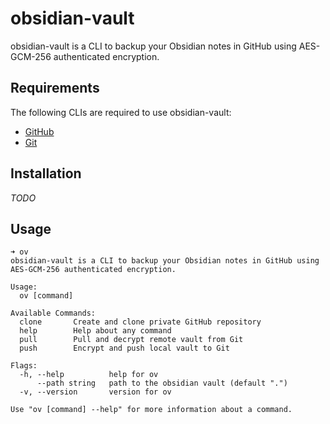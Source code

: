 # obsidian-vault

obsidian-vault is a CLI to backup your Obsidian notes in GitHub using AES-GCM-256 authenticated encryption.

## Requirements

The following CLIs are required to use obsidian-vault:

- [GitHub](https://cli.github.com/)
- [Git](https://git-scm.com/)

## Installation

_TODO_

## Usage

```shell
➜ ov
obsidian-vault is a CLI to backup your Obsidian notes in GitHub using AES-GCM-256 authenticated encryption.

Usage:
  ov [command]

Available Commands:
  clone       Create and clone private GitHub repository
  help        Help about any command
  pull        Pull and decrypt remote vault from Git
  push        Encrypt and push local vault to Git

Flags:
  -h, --help          help for ov
      --path string   path to the obsidian vault (default ".")
  -v, --version       version for ov

Use "ov [command] --help" for more information about a command.
```
